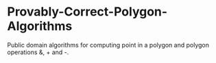 # Provably-Correct-Polygon-Algorithms
Public domain algorithms for computing point in a polygon and polygon operations &amp;, + and -.
